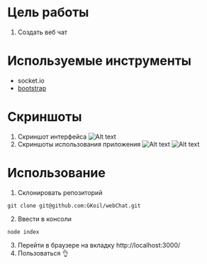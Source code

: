 # Цель работы
1. Создать веб чат

# Используемые инструменты
  - socket.io
  - [bootstrap](https://getbootstrap.com)

# Скриншоты
1. Скриншот интерфейса
![Alt text](https://lh5.googleusercontent.com/hwNDOnFe6JoozrFHN9p_GztBHiYQ-bccogZ9pPEAFGHhD2gtwODToYXAyKQ=w2400 "Optional title")
2. Скриншоты использования приложения
![Alt text](https://lh4.googleusercontent.com/_pcooKCracGwyVHNuPeeSppPP71jzYuh3GaPm3VGlltRXdscDYdgRd-4KZ4=w2400 "Optional title")
![Alt text](https://lh5.googleusercontent.com/Mo8ixXoLQ4SophvwB2I5VHouia94SWzO8l0vgaWvliP3kCkUP0niaBsM8LM=w2400 "Optional title")

# Использование
1. Склонировать репозиторий 
```
git clone git@github.com:GKoil/webChat.git
```
2. Ввести в консоли
```
node index
```
3. Перейти в браузере на вкладку http://localhost:3000/
4. Пользоваться 👌
